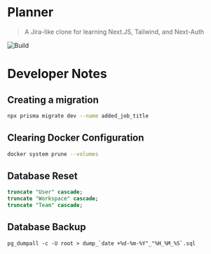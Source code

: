 # Planner

> A Jira-like clone for learning Next.JS, Tailwind, and Next-Auth

![Build](https://github.com/dv297/planner/actions/workflows/nextjs.yml/badge.svg)

# Developer Notes

## Creating a migration

```bash
npx prisma migrate dev --name added_job_title
```

## Clearing Docker Configuration

```bash
docker system prune --volumes
```

## Database Reset

```sql
truncate "User" cascade;
truncate "Workspace" cascade;
truncate "Team" cascade;
```

## Database Backup

```
pg_dumpall -c -U root > dump_`date +%d-%m-%Y"_"%H_%M_%S`.sql
```